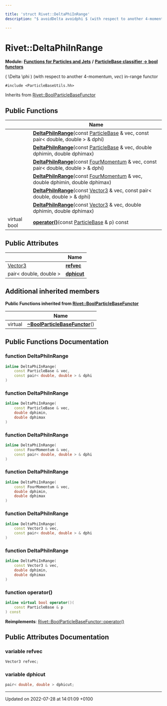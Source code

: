 ```yaml
---

title: 'struct Rivet::DeltaPhiInRange'
description: "$ avoidDelta avoidphi $ (with respect to another 4-momentum, vec) in-range functor "

---
```


# Rivet::DeltaPhiInRange

**Module:** **[Functions for Particles and Jets](http://example.org/modules/group__particlebaseutils/)** **/** **[ParticleBase classifier -> bool functors](http://example.org/modules/group__particlebasetutils__pb2bool/)**



\( \Delta \phi \) (with respect to another 4-momentum, _vec_) in-range functor 


`#include <ParticleBaseUtils.hh>`

Inherits from [Rivet::BoolParticleBaseFunctor](http://example.org/classes/structrivet_1_1boolparticlebasefunctor/)

## Public Functions

|                | Name           |
| -------------- | -------------- |
| | **[DeltaPhiInRange](http://example.org/modules/group__particlebaseutils/#function-deltaphiinrange)**(const <a href="http://example.org/classes/classrivet_1_1particlebase/">ParticleBase</a> & vec, const pair< double, double > & dphi) |
| | **[DeltaPhiInRange](http://example.org/modules/group__particlebaseutils/#function-deltaphiinrange)**(const <a href="http://example.org/classes/classrivet_1_1particlebase/">ParticleBase</a> & vec, double dphimin, double dphimax) |
| | **[DeltaPhiInRange](http://example.org/modules/group__particlebaseutils/#function-deltaphiinrange)**(const <a href="http://example.org/classes/classrivet_1_1fourmomentum/">FourMomentum</a> & vec, const pair< double, double > & dphi) |
| | **[DeltaPhiInRange](http://example.org/modules/group__particlebaseutils/#function-deltaphiinrange)**(const <a href="http://example.org/classes/classrivet_1_1fourmomentum/">FourMomentum</a> & vec, double dphimin, double dphimax) |
| | **[DeltaPhiInRange](http://example.org/modules/group__particlebaseutils/#function-deltaphiinrange)**(const <a href="http://example.org/classes/classrivet_1_1vector3/">Vector3</a> & vec, const pair< double, double > & dphi) |
| | **[DeltaPhiInRange](http://example.org/modules/group__particlebaseutils/#function-deltaphiinrange)**(const <a href="http://example.org/classes/classrivet_1_1vector3/">Vector3</a> & vec, double dphimin, double dphimax) |
| virtual bool | **[operator()](http://example.org/modules/group__particlebaseutils/#function-operator())**(const <a href="http://example.org/classes/classrivet_1_1particlebase/">ParticleBase</a> & p) const |

## Public Attributes

|                | Name           |
| -------------- | -------------- |
| <a href="http://example.org/classes/classrivet_1_1vector3/">Vector3</a> | **[refvec](http://example.org/modules/group__particlebaseutils/#variable-refvec)**  |
| pair< double, double > | **[dphicut](http://example.org/modules/group__particlebaseutils/#variable-dphicut)**  |

## Additional inherited members

**Public Functions inherited from [Rivet::BoolParticleBaseFunctor](http://example.org/classes/structrivet_1_1boolparticlebasefunctor/)**

|                | Name           |
| -------------- | -------------- |
| virtual | **[~BoolParticleBaseFunctor](http://example.org/modules/group__particlebaseutils/#function-~boolparticlebasefunctor)**() |


## Public Functions Documentation

### function DeltaPhiInRange

```cpp
inline DeltaPhiInRange(
    const ParticleBase & vec,
    const pair< double, double > & dphi
)
```


### function DeltaPhiInRange

```cpp
inline DeltaPhiInRange(
    const ParticleBase & vec,
    double dphimin,
    double dphimax
)
```


### function DeltaPhiInRange

```cpp
inline DeltaPhiInRange(
    const FourMomentum & vec,
    const pair< double, double > & dphi
)
```


### function DeltaPhiInRange

```cpp
inline DeltaPhiInRange(
    const FourMomentum & vec,
    double dphimin,
    double dphimax
)
```


### function DeltaPhiInRange

```cpp
inline DeltaPhiInRange(
    const Vector3 & vec,
    const pair< double, double > & dphi
)
```


### function DeltaPhiInRange

```cpp
inline DeltaPhiInRange(
    const Vector3 & vec,
    double dphimin,
    double dphimax
)
```


### function operator()

```cpp
inline virtual bool operator()(
    const ParticleBase & p
) const
```


**Reimplements**: [Rivet::BoolParticleBaseFunctor::operator()](http://example.org/modules/group__particlebaseutils/#function-operator())


## Public Attributes Documentation

### variable refvec

```cpp
Vector3 refvec;
```


### variable dphicut

```cpp
pair< double, double > dphicut;
```


-------------------------------

Updated on 2022-07-28 at 14:01:09 +0100
